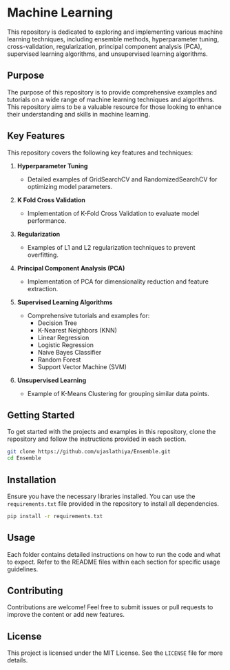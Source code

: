 

# Machine Learning 

This repository is dedicated to exploring and implementing various machine learning techniques, including ensemble methods, hyperparameter tuning, cross-validation, regularization, principal component analysis (PCA), supervised learning algorithms, and unsupervised learning algorithms.

## Purpose

The purpose of this repository is to provide comprehensive examples and tutorials on a wide range of machine learning techniques and algorithms. This repository aims to be a valuable resource for those looking to enhance their understanding and skills in machine learning.

## Key Features

This repository covers the following key features and techniques:

1. **Hyperparameter Tuning**
   - Detailed examples of GridSearchCV and RandomizedSearchCV for optimizing model parameters.

2. **K Fold Cross Validation**
   - Implementation of K-Fold Cross Validation to evaluate model performance.

3. **Regularization**
   - Examples of L1 and L2 regularization techniques to prevent overfitting.

4. **Principal Component Analysis (PCA)**
   - Implementation of PCA for dimensionality reduction and feature extraction.

5. **Supervised Learning Algorithms**
   - Comprehensive tutorials and examples for:
     - Decision Tree
     - K-Nearest Neighbors (KNN)
     - Linear Regression
     - Logistic Regression
     - Naive Bayes Classifier
     - Random Forest
     - Support Vector Machine (SVM)

6. **Unsupervised Learning**
   - Example of K-Means Clustering for grouping similar data points.

## Getting Started

To get started with the projects and examples in this repository, clone the repository and follow the instructions provided in each section.

```sh
git clone https://github.com/ujaslathiya/Ensemble.git
cd Ensemble
```

## Installation

Ensure you have the necessary libraries installed. You can use the `requirements.txt` file provided in the repository to install all dependencies.

```sh
pip install -r requirements.txt
```

## Usage

Each folder contains detailed instructions on how to run the code and what to expect. Refer to the README files within each section for specific usage guidelines.

## Contributing

Contributions are welcome! Feel free to submit issues or pull requests to improve the content or add new features.

## License

This project is licensed under the MIT License. See the `LICENSE` file for more details.

